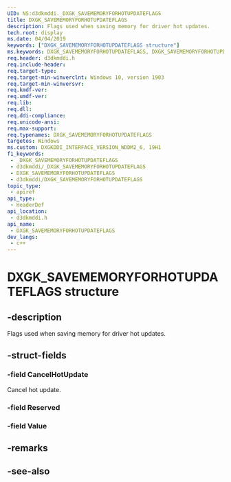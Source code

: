 ```yaml
---
UID: NS:d3dkmddi._DXGK_SAVEMEMORYFORHOTUPDATEFLAGS
title: DXGK_SAVEMEMORYFORHOTUPDATEFLAGS
description: Flags used when saving memory for driver hot updates.
tech.root: display
ms.date: 04/04/2019
keywords: ["DXGK_SAVEMEMORYFORHOTUPDATEFLAGS structure"]
ms.keywords: DXGK_SAVEMEMORYFORHOTUPDATEFLAGS, DXGK_SAVEMEMORYFORHOTUPDATEFLAGS,
req.header: d3dkmddi.h
req.include-header: 
req.target-type: 
req.target-min-winverclnt: Windows 10, version 1903
req.target-min-winversvr: 
req.kmdf-ver: 
req.umdf-ver: 
req.lib: 
req.dll: 
req.ddi-compliance: 
req.unicode-ansi: 
req.max-support: 
req.typenames: DXGK_SAVEMEMORYFORHOTUPDATEFLAGS
targetos: Windows
ms.custom: DXGKDDI_INTERFACE_VERSION_WDDM2_6, 19H1
f1_keywords:
 - _DXGK_SAVEMEMORYFORHOTUPDATEFLAGS
 - d3dkmddi/_DXGK_SAVEMEMORYFORHOTUPDATEFLAGS
 - DXGK_SAVEMEMORYFORHOTUPDATEFLAGS
 - d3dkmddi/DXGK_SAVEMEMORYFORHOTUPDATEFLAGS
topic_type:
 - apiref
api_type:
 - HeaderDef
api_location:
 - d3dkmddi.h
api_name:
 - DXGK_SAVEMEMORYFORHOTUPDATEFLAGS
dev_langs:
 - c++
---
```


# DXGK_SAVEMEMORYFORHOTUPDATEFLAGS structure


## -description

Flags used when saving memory for driver hot updates.

## -struct-fields

### -field CancelHotUpdate

Cancel hot update.

### -field Reserved

### -field Value

## -remarks

## -see-also

